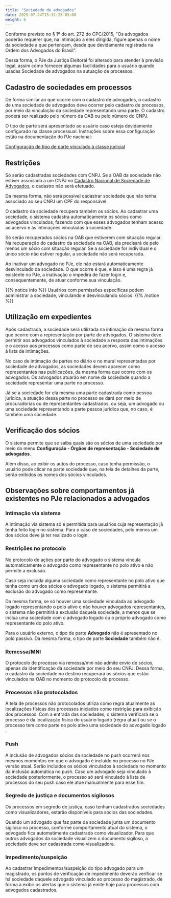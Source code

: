 ```yaml
---
title: "Sociedade de advogados"
date: 2025-07-24T15:32:23-03:00
weight: 6
---
```


Conforme previsto no § 1º do art. 272 do CPC/2015, "Os advogados poderão requerer que, na intimação a eles dirigida, figure apenas o nome da sociedade a que pertençam, desde que devidamente registrada na Ordem dos Advogados do Brasil".

Dessa forma, o PJe da Justiça Eleitoral foi alterado para atender à previsão legal, assim como fornecer algumas facilidades para o usuário quando usadas Sociedade de advogados na autuação de processos.

## Cadastro de sociedades em processos

De forma similar ao que ocorre com o cadastro de advogados, o cadastro de uma sociedade de advogados deve ocorrer pelo cadastro de processos, por meio da vinculação da sociedade representando uma parte. O cadastro poderá ser realizado pelo número da OAB ou pelo número do CNPJ.

O tipo de parte será apresentado ao usuário caso esteja devidamente configurado na classe processual. Instruções sobre essa configuração estão na documentação do PJe nacional:

[Configuração de tipo de parte vinculado à classe judicial](https://docs.pje.jus.br/manuais-de-uso/Manual%20de%20referencia%20PJe%201.0#tipo-da-parte)

## Restrições 

Só serão cadastradas sociedades com CNPJ. Se a OAB da sociedade não estiver associada a um CNPJ no [Cadastro Nacional de Sociedade de Advogados](https://cnsa.oab.org.br/), o cadastro não será efetuado.

Da mesma forma, não será possível cadastrar sociedade que não tenha associado ao seu CNPJ um CPF do responsável.

O cadastro da sociedade recupera também os sócios. Ao cadastrar uma sociedade, o sistema cadastra automaticamente os sócios como advogados vinculados, fazendo com que esses advogados tenham acesso ao acervo e às intimações vinculadas à sociedade. 

Só serão recuperados sócios na OAB que estiverem com situação regular. Na recuperação do cadastro da sociedade na OAB, ela precisará de pelo menos um sócio com situação regular. Se a sociedade for individual e o único sócio não estiver regular, a sociedade não será recuperada. 

Ao inativar um advogado no PJe, ele não estará automaticamente desvinculado da sociedade. O que ocorre é que, e isso é uma regra já existente no PJe, a inativação o impedirá de fazer login e, consequentemente, de atuar conforme sua vinculação.

{{% notice info %}}
Usuários com permissões específicas podem administrar a sociedade, vinculando e desvinculando sócios.
{{% /notice %}}

## Utilização em expedientes 

Após cadastrada, a sociedade será utilizada na intimação da mesma forma que ocorre com a representação por parte de advogados. O sistema deve permitir aos advogados vinculados à sociedade a resposta das intimações e o acesso aos processos como parte de seu acervo, assim como o acesso à lista de intimações. 

No caso de intimação de partes no diário e no mural representadas por sociedade de advogados, as sociedades devem aparecer como representantes nas publicações, da mesma forma que ocorre com os advogados. Os advogados atuarão em nome da sociedade quando a sociedade representar uma parte no processo. 

Já se a sociedade for ela mesma uma parte cadastrada como pessoa jurídica, a atuação dessa parte no processo se dará por meio de procuradorias ou de representantes cadastrados, ou seja, um advogado ou uma sociedade representando a parte pessoa jurídica que, no caso, é também uma sociedade.

## Verificação dos sócios 

O sistema permite que se saiba quais são os sócios de uma sociedade por meio do menu **Configuração - Órgãos de representação - Sociedade de advogados**. 

Além disso, ao exibir os autos do processo, caso tenha permissão, o usuário pode clicar na parte sociedade que, na tela de detalhes da parte, serão exibidos os nomes dos sócios vinculados.


## Observações sobre comportamentos já existentes no PJe relacionados a advogados

### Intimação via sistema

A intimação via sistema só é permitida para usuários cuja representação já tenha feito login no sistema. Para o caso de sociedades, pelo menos um dos sócios deve já ter realizado o login.

### Restrições no protocolo

No protocolo de ações por parte do advogado o sistema vincula automaticamente o advogado como representante no polo ativo e não permite a exclusão. 

Caso seja incluída alguma sociedade como representante no polo ativo que tenha como um dos sócios o advogado logado, o sistema permitirá a exclusão do advogado como representante. 

Da mesma forma, se só houver uma sociedade vinculada ao advogado logado representando o polo ativo e não houver advogados representantes, o sistema não permitirá a exclusão daquela sociedade, a menos que se inclua uma sociedade com o advogado logado ou o próprio advogado como representante do polo ativo.

Para o usuário externo, o tipo de parte **Advogado** não é apresentado no polo passivo. Da mesma forma, o tipo de parte **Sociedade** também não é.

### Remessa/MNI

O protocolo de processo via remessa/mni não admite envio de sócios, apenas da identificação da sociedade por meio do seu CNPJ. Dessa forma, o cadastro da sociedade no destino recuperará os sócios que estão vinculados na OAB no momento do protocolo do processo.

### Processos não protocolados

A tela de processos não protocolados utiliza como regra atualmente as localizações físicas dos processos iniciados como restrição para exibição dos processos. Com a entrada das sociedades, o sistema verificará se o processo é da localização física do usuário logado (regra atual) ou se o processo tem como parte no polo ativo uma sociedade do advogado logado .

### Push

A inclusão de advogados sócios da sociedade no push ocorrerá nos mesmos momentos em que o advogado é incluído no processo no PJe versão atual. Serão incluídos os sócios vinculados à sociedade no momento da inclusão automática no push. Caso um advogado seja vinculado à sociedade posteriormente, o processo só será vinculado à lista de processos do seu push caso ele atue manualmente para esse fim.

### Segredo de justiça e documentos sigilosos

Os processos em segredo de justiça, caso tenham cadastrados sociedades como visualizadores, estarão disponíveis para sócios das sociedades. 

Quando um advogado que faz parte da sociedade junta um documento sigiloso no processo, conforme comportamento atual do sistema, o advogado fica automatimente cadastrado como visualizador. Para que outros advogados da sociedade visualizem o documento sigiloso, a sociedade deve ser cadastrada como visualizadora.

### Impedimento/suspeição

Ao cadastrar Impedimentos/suspeição  do tipo advogado para um magistrado, os pontos de verificação de impedimento deverão verificar se há sociedade daquele advogado vinculado ao processo do magistrado, de forma a exibir os alertas que o sistema já emite hoje para processos com advogados cadastrados.
